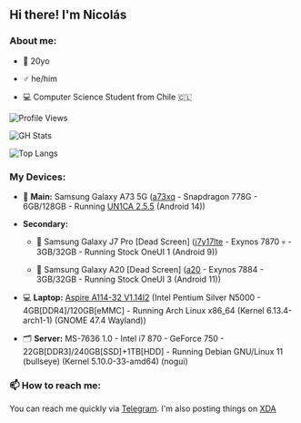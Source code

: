 ## Hi there! I'm Nicolás

### About me:

- 📆 20yo

- ♂️ he/him

- 💻 Computer Science Student from Chile 🇨🇱

![Profile Views](https://komarev.com/ghpvc/?username=ngdplnk&color=7eff8d&style=flat)

![GH Stats](https://github-readme-stats.vercel.app/api?username=ngdplnk&show_icons=true&theme=dark&hide_border=true)

![Top Langs](https://github-readme-stats.vercel.app/api/top-langs/?username=ngdplnk&show_icons=true&theme=dark&hide_border=true&layout=compact)


### My Devices:

- 📱 **Main:** Samsung Galaxy A73 5G ([a73xq](https://www.gsmarena.com/samsung_galaxy_a73_5g-11257.php) - Snapdragon 778G - 6GB/128GB - Running [UN1CA 2.5.5](https://github.com/salvogiangri/UN1CA) (Android 14))

- **Secondary:**

  * 📱 Samsung Galaxy J7 Pro [Dead Screen] ([j7y17lte](https://www.gsmarena.com/samsung_galaxy_j7_pro-8561.php) - Exynos 7870 💀 - 3GB/32GB - Running Stock OneUI 1 (Android 9))
  
  * 📱 Samsung Galaxy A20 [Dead Screen] ([a20](https://www.gsmarena.com/samsung_galaxy_a20-9640.php) - Exynos 7884 - 3GB/32GB - Running Stock OneUI 3 (Android 11))
  
- 💻 **Laptop:** [Aspire A114-32 V1.14I2](https://browser.geekbench.com/v5/cpu/2673310) (Intel Pentium Silver N5000 - 4GB[DDR4]/120GB[eMMC] - Running Arch Linux x86_64 (Kernel 6.13.4-arch1-1) (GNOME 47.4 Wayland))

- 🗂️ **Server:** MS-7636 1.0 - Intel i7 870 - GeForce 750 - 22GB[DDR3]/240GB[SSD]+1TB[HDD] - Running Debian GNU/Linux 11 (bullseye) (Kernel 5.10.0-33-amd64) (nogui)

### 📫 How to reach me:
You can reach me quickly via [Telegram](https://t.me/ngdplnk).
I'm also posting things on [XDA](https://xdaforums.com/m/ngdpl-nk.12569749/)
